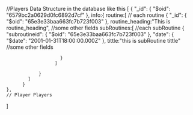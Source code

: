 //Players Data Structure in the database like this
[
    {
        "_id": {
            "$oid": "6579bc2a0629d0fc6892d7cf"
          },
          info:{
            routine:[
                // each routine
                {
                    "_id": {
                        "$oid": "65e3e33baa663fc7b723f003"
                      },
                      routine_heading:"This is routine_heading",
                      //some other fields
                      subRoutines:[
                        //each subRoutine
                        {
                            "subroutineid": {
                                "$oid": "65e3e33baa663fc7b723f003"
                              },
                              "date": {
                                "$date": "2001-01-31T18:00:00.000Z"
                              },
                              tittle:"this is subRoutine tittle"
                      //some other fields

                        }
                      ]

                }
            ]
          }
    },
    // Player Players
]

